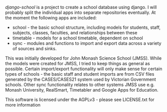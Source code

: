 *django-school* is a project to create a school database using django. I will probably split the individual apps into
separate repositories eventually. At the moment the following apps are included:
* school - the basic school structure, including models for students, staff, subjects, classes, faculties, and
relationships between these
* timetable - models for a school timetable, dependent on school
* sync - modules and functions to import and export data across a variety of sources and sinks.

This was initially developed for John Monash Science School (JMSS). While the models were created for JMSS, I tried to
keep things as general as possible. Certain import/export functionality will only make sense for certain types of
schools - the basic staff and student imports are from CSV files generated by the CASES/CASES21 system used by
Victorian Government schools. Other sync functionality relates to other systems JMSS use e.g. Monash University,
RealSmart, Timetabler and Google Apps for Education.

This software is licensed under the AGPLv3 - please see LICENSE.txt for more information